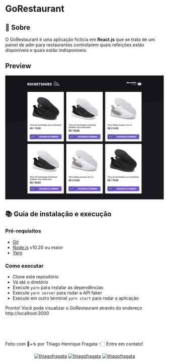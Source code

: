 # GoRestaurant

## :rocket: Sobre

<p>O GoRestaurant é uma aplicação ficticia em <strong>React.js</strong> que se trata de um painel de adm para restaurantes
controlarem quais refeições estão disponíveis e quais estão indisponíveis.</p>

## Preview

<img src="./src/assets/images/screenshot.png">

## :books: Guia de instalação e execução

### Pré-requisitos

- [Git](https://git-scm.com/)
- [Node.js](https://nodejs.org/en/) v10.20 ou maior
- [Yarn](https://yarnpkg.com/)

### Como executar

- Clone este repositório
- Vá até o diretório
- Execute `yarn` para instalar as dependências
- Execute `yarn server` para rodar a API faker
- Execute em outro terminal `yarn start` para rodar a aplicação

Pronto! Você pode visualizar o GoRestaurant através do endereço http://localhost:3000

<br/>
<br/>

<a href="https://github.com/ThiagoFragata">
  <img style="border-radius: 50%;" src="https://avatars.githubusercontent.com/u/71910705?v=4" width="100px;" alt=""/>
</a>

<br/>

Feito com 🧡+☕ por Thiago Henrique Fragata 👇🏻 Entre em contato!

<p align="center">
<a href="https://www.linkedin.com/in/thiago-henrique-fragata-2603b5207/" target="blank"><img align="center" src="https://cdn.jsdelivr.net/npm/simple-icons@3.0.1/icons/linkedin.svg" alt="thiagofragata" height="20" width="20" /></a>
<a href="https://www.facebook.com/tfragata" target="blank"><img align="center" src="https://cdn.jsdelivr.net/npm/simple-icons@3.0.1/icons/facebook.svg" alt="thiagofragata" height="20" width="20" /></a>
<a href="https://www.instagram.com/_thiagofragata/" target="blank"><img align="center" src="https://cdn.jsdelivr.net/npm/simple-icons@3.0.1/icons/instagram.svg" alt="thiagofragata" height="20" width="20" /></a>
</p>

